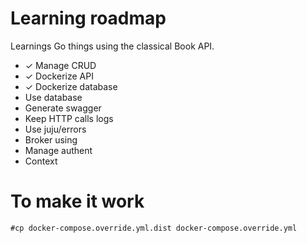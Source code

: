 # Learning roadmap
Learnings Go things using the classical Book API.

- ✓ Manage CRUD
- ✓ Dockerize API
- ✓ Dockerize database
- Use database
- Generate swagger
- Keep HTTP calls logs
- Use juju/errors
- Broker using
- Manage authent
- Context

# To make it work
```
#cp docker-compose.override.yml.dist docker-compose.override.yml
```
